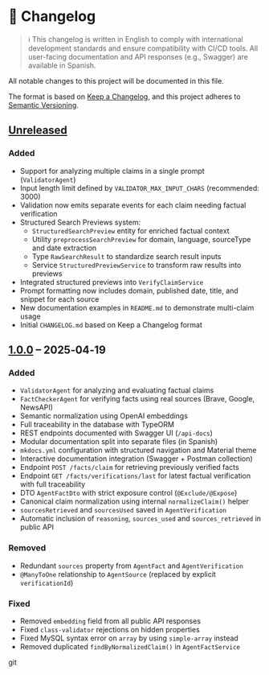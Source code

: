 # 📄 Changelog

> ℹ️ This changelog is written in English to comply with international development standards and ensure compatibility with CI/CD tools.
> All user-facing documentation and API responses (e.g., Swagger) are available in Spanish.

All notable changes to this project will be documented in this file.

The format is based on [Keep a Changelog](https://keepachangelog.com/en/1.1.0/),
and this project adheres to [Semantic Versioning](https://semver.org/).

## [Unreleased]

### Added

- Support for analyzing multiple claims in a single prompt (`ValidatorAgent`)
- Input length limit defined by `VALIDATOR_MAX_INPUT_CHARS` (recommended: 3000)
- Validation now emits separate events for each claim needing factual verification
- Structured Search Previews system:
    - `StructuredSearchPreview` entity for enriched factual context
    - Utility `preprocessSearchPreview` for domain, language, sourceType and date extraction
    - Type `RawSearchResult` to standardize search result inputs
    - Service `StructuredPreviewService` to transform raw results into previews
- Integrated structured previews into `VerifyClaimService`
- Prompt formatting now includes domain, published date, title, and snippet for each source
- New documentation examples in `README.md` to demonstrate multi-claim usage
- Initial `CHANGELOG.md` based on Keep a Changelog format

## [1.0.0] – 2025‑04‑19

### Added

- `ValidatorAgent` for analyzing and evaluating factual claims
- `FactCheckerAgent` for verifying facts using real sources (Brave, Google, NewsAPI)
- Semantic normalization using OpenAI embeddings
- Full traceability in the database with TypeORM
- REST endpoints documented with Swagger UI (`/api-docs`)
- Modular documentation split into separate files (in Spanish)
- `mkdocs.yml` configuration with structured navigation and Material theme
- Interactive documentation integration (Swagger + Postman collection)
- Endpoint `POST /facts/claim` for retrieving previously verified facts
- Endpoint `GET /facts/verifications/last` for latest factual verification with full traceability
- DTO `AgentFactDto` with strict exposure control (`@Exclude/@Expose`)
- Canonical claim normalization using internal `normalizeClaim()` helper
- `sourcesRetrieved` and `sourcesUsed` saved in `AgentVerification`
- Automatic inclusion of `reasoning`, `sources_used` and `sources_retrieved` in public API

### Removed

- Redundant `sources` property from `AgentFact` and `AgentVerification`
- `@ManyToOne` relationship to `AgentSource` (replaced by explicit `verificationId`)

### Fixed

- Removed `embedding` field from all public API responses
- Fixed `class-validator` rejections on hidden properties
- Fixed MySQL syntax error on `array` by using `simple-array` instead
- Removed duplicated `findByNormalizedClaim()` in `AgentFactService`

[Unreleased]: https://github.com/davidlosasgonzalez/veriqo-server/compare/v1.0.0...HEAD
[1.0.0]: https://github.com/davidlosasgonzalez/veriqo-server/releases/tag/v1.0.0

git
